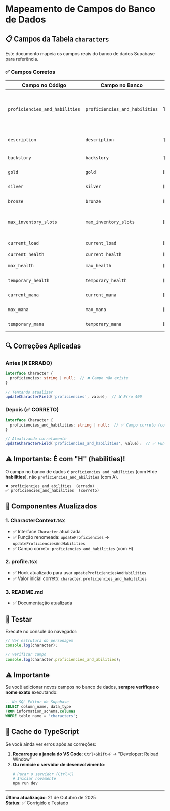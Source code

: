 # Mapeamento de Campos do Banco de Dados

## 📋 Campos da Tabela `characters`

Este documento mapeia os campos reais do banco de dados Supabase para referência.

### ✅ Campos Corretos

| Campo no Código | Campo no Banco | Tipo | Descrição |
|-----------------|----------------|------|-----------|
| `proficiencies_and_habilities` | `proficiencies_and_habilities` | TEXT | ✅ Proficiências e Habilidades do personagem |
| `description` | `description` | TEXT | ✅ Descrição do personagem |
| `backstory` | `backstory` | TEXT | ✅ História de fundo |
| `gold` | `gold` | INTEGER | ✅ Moedas de ouro |
| `silver` | `silver` | INTEGER | ✅ Moedas de prata |
| `bronze` | `bronze` | INTEGER | ✅ Moedas de bronze |
| `max_inventory_slots` | `max_inventory_slots` | INTEGER | ✅ Capacidade máxima de inventário |
| `current_load` | `current_load` | INTEGER | ✅ Carga atual |
| `current_health` | `current_health` | INTEGER | ✅ Vida atual |
| `max_health` | `max_health` | INTEGER | ✅ Vida máxima |
| `temporary_health` | `temporary_health` | INTEGER | ✅ Vida temporária |
| `current_mana` | `current_mana` | INTEGER | ✅ Mana atual |
| `max_mana` | `max_mana` | INTEGER | ✅ Mana máxima |
| `temporary_mana` | `temporary_mana` | INTEGER | ✅ Mana temporária |

## 🔍 Correções Aplicadas

### Antes (❌ ERRADO)
```typescript
interface Character {
  proficiencies: string | null;  // ❌ Campo não existe
}

// Tentando atualizar
updateCharacterField('proficiencies', value);  // ❌ Erro 400
```

### Depois (✅ CORRETO)
```typescript
interface Character {
  proficiencies_and_habilities: string | null;  // ✅ Campo correto (com H)
}

// Atualizando corretamente
updateCharacterField('proficiencies_and_habilities', value);  // ✅ Funciona
```

## ⚠️ Importante: É com "H" (habilities)!

O campo no banco de dados é `proficiencies_and_habilities` (com **H** de **habilities**), não `proficiencies_and_abilities` (com A).

```
❌ proficiencies_and_abilities  (errado)
✅ proficiencies_and_habilities  (correto)
```

## 📝 Componentes Atualizados

### 1. CharacterContext.tsx
- ✅ Interface `Character` atualizada
- ✅ Função renomeada: `updateProficiencies` → `updateProficienciesAndHabilities`
- ✅ Campo correto: `proficiencies_and_habilities` (com H)

### 2. profile.tsx
- ✅ Hook atualizado para usar `updateProficienciesAndHabilities`
- ✅ Valor inicial correto: `character.proficiencies_and_habilities`

### 3. README.md
- ✅ Documentação atualizada

## 🧪 Testar

Execute no console do navegador:
```javascript
// Ver estrutura do personagem
console.log(character);

// Verificar campo
console.log(character.proficiencies_and_abilities);
```

## ⚠️ Importante

Se você adicionar novos campos no banco de dados, **sempre verifique o nome exato** executando:

```sql
-- No SQL Editor do Supabase
SELECT column_name, data_type 
FROM information_schema.columns 
WHERE table_name = 'characters';
```

## 🔄 Cache do TypeScript

Se você ainda ver erros após as correções:

1. **Recarregue a janela do VS Code**: `Ctrl+Shift+P` → "Developer: Reload Window"
2. **Ou reinicie o servidor de desenvolvimento**:
   ```bash
   # Parar o servidor (Ctrl+C)
   # Iniciar novamente
   npm run dev
   ```

---

**Última atualização**: 21 de Outubro de 2025  
**Status**: ✅ Corrigido e Testado


